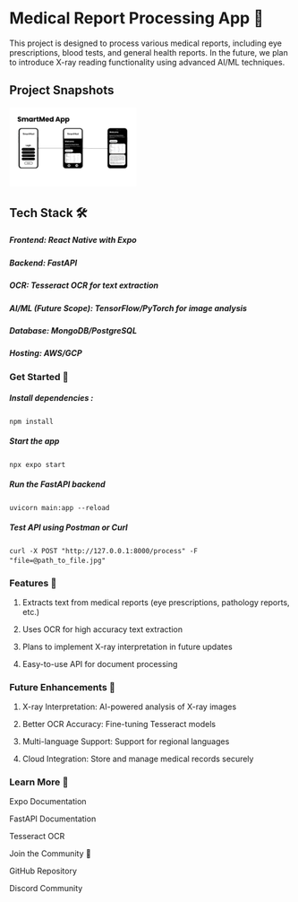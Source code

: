 # Medical Report Processing App 🚀

This project is designed to process various medical reports, including eye prescriptions, blood tests, and general health reports. In the future, we plan to introduce X-ray reading functionality using advanced AI/ML techniques.

## Project Snapshots
<p float="left">
  <img src="img1.png" width="45%" alt="" />
  <img src="img2.png" width="45%" alt="" />
</p>

## Tech Stack 🛠️

##### Frontend: React Native with Expo

##### Backend: FastAPI

##### OCR: Tesseract OCR for text extraction

##### AI/ML (Future Scope): TensorFlow/PyTorch for image analysis

##### Database: MongoDB/PostgreSQL

##### Hosting: AWS/GCP

### Get Started 🏁

##### Install dependencies : 

```npm install```

##### Start the app

```npx expo start```

##### Run the FastAPI backend

```uvicorn main:app --reload```

##### Test API using Postman or Curl

```curl -X POST "http://127.0.0.1:8000/process" -F "file=@path_to_file.jpg"```

### Features 🌟

1. Extracts text from medical reports (eye prescriptions, pathology reports, etc.)

2. Uses OCR for high accuracy text extraction

3. Plans to implement X-ray interpretation in future updates

4. Easy-to-use API for document processing

### Future Enhancements 🚀

1. X-ray Interpretation: AI-powered analysis of X-ray images

2. Better OCR Accuracy: Fine-tuning Tesseract models

3. Multi-language Support: Support for regional languages

4. Cloud Integration: Store and manage medical records securely

### Learn More 📖

Expo Documentation

FastAPI Documentation

Tesseract OCR

Join the Community 💬

GitHub Repository

Discord Community
















<!-- # Welcome to your Expo app 👋

This is an [Expo](https://expo.dev) project created with [`create-expo-app`](https://www.npmjs.com/package/create-expo-app).

## Get started

1. Install dependencies

   ```bash
   npm install
   ```

2. Start the app

   ```bash
    npx expo start
   ```

In the output, you'll find options to open the app in a

- [development build](https://docs.expo.dev/develop/development-builds/introduction/)
- [Android emulator](https://docs.expo.dev/workflow/android-studio-emulator/)
- [iOS simulator](https://docs.expo.dev/workflow/ios-simulator/)
- [Expo Go](https://expo.dev/go), a limited sandbox for trying out app development with Expo

You can start developing by editing the files inside the **app** directory. This project uses [file-based routing](https://docs.expo.dev/router/introduction).

## Get a fresh project

When you're ready, run:

```bash
npm run reset-project
```

This command will move the starter code to the **app-example** directory and create a blank **app** directory where you can start developing.

## Learn more

To learn more about developing your project with Expo, look at the following resources:

- [Expo documentation](https://docs.expo.dev/): Learn fundamentals, or go into advanced topics with our [guides](https://docs.expo.dev/guides).
- [Learn Expo tutorial](https://docs.expo.dev/tutorial/introduction/): Follow a step-by-step tutorial where you'll create a project that runs on Android, iOS, and the web.

## Join the community

Join our community of developers creating universal apps.

- [Expo on GitHub](https://github.com/expo/expo): View our open source platform and contribute.
- [Discord community](https://chat.expo.dev): Chat with Expo users and ask questions. -->
